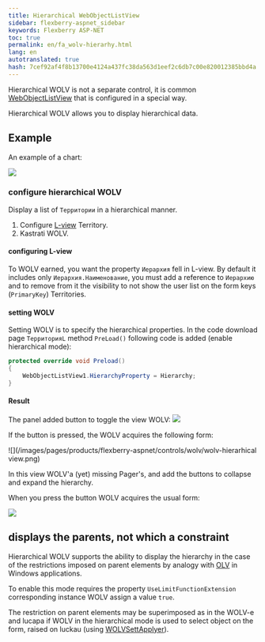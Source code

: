```yaml
--- 
title: Hierarchical WebObjectListView 
sidebar: flexberry-aspnet_sidebar 
keywords: Flexberry ASP-NET 
toc: true 
permalink: en/fa_wolv-hierarhy.html 
lang: en 
autotranslated: true 
hash: 7cef92af4f8b13700e4124a437fc38da563d1eef2c6db7c00e820012385bbd4a 
--- 
```


Hierarchical WOLV is not a separate control, it is common [WebObjectListView](fa_web-object-list-view.html) that is configured in a special way. 

Hierarchical WOLV allows you to display hierarchical data. 

## Example 

An example of a chart: 

![](/images/pages/products/flexberry-aspnet/controls/wolv/wolv-hierarhy-diagramm.png) 

### configure hierarchical WOLV 

Display a list of `Территории` in a hierarchical manner. 

1. Configure [L-view](fd_l-view.html) Territory. 
2. Kastrati WOLV. 

#### configuring L-view 

To WOLV earned, you want the property `Иерархия` fell in L-view. By default it includes only `Иерархия.Наименование`, you must add a reference to `Иерархию` and to remove from it the visibility to not show the user list on the form keys (`PrimaryKey`) Territories. 

#### setting WOLV 

Setting WOLV is to specify the hierarchical properties. In the code download page `ТерриторияL` method `PreLoad()` following code is added (enable hierarchical mode): 

```csharp
protected override void Preload()
{
    WebObjectListView1.HierarchyProperty = Hierarchy;
}
``` 

#### Result 

The panel added button to toggle the view WOLV: ![](/images/pages/products/flexberry-aspnet/controls/wolv/wolv-hierarhical-panel.png) 

If the button is pressed, the WOLV acquires the following form: 

![](/images/pages/products/flexberry-aspnet/controls/wolv/wolv-hierarhical view.png) 

In this view WOLV'a (yet) missing Pager's, and add the buttons to collapse and expand the hierarchy. 

When you press the button WOLV acquires the usual form: 

![](/images/pages/products/flexberry-aspnet/controls/wolv/wolv-simple-view.png) 

## displays the parents, not which a constraint 

Hierarchical WOLV supports the ability to display the hierarchy in the case of the restrictions imposed on parent elements by analogy with [OLV](fw_objectlistview.html) in Windows applications. 

To enable this mode requires the property `UseLimitFunctionExtension` corresponding instance WOLV assign a value `true`. 

The restriction on parent elements may be superimposed as in the WOLV-e and lucapa if WOLV in the hierarchical mode is used to select object on the form, raised on luckau (using [WOLVSettApplyer](fa_wolv-sett-applyer.html)). 





